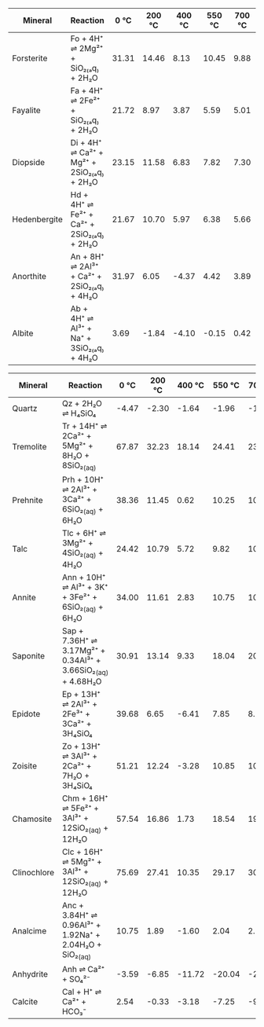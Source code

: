 | Mineral      | Reaction                                                                  | 0 °C    | 200 °C   | 400 °C   | 550 °C  | 700 °C  | 850 °C  | 1000 °C  | 1200 °C  |
|--------------|---------------------------------------------------------------------------|---------|---------|---------|---------|---------|---------|---------|---------|
| Forsterite   | Fo + 4H⁺ ⇌ 2Mg²⁺ + SiO₂₍ₐq₎ + 2H₂O                                      | 31.31   | 14.46   | 8.13    | 10.45   | 9.88    | 6.14    | -0.61   | -4.02   |
| Fayalite     | Fa + 4H⁺ ⇌ 2Fe²⁺ + SiO₂₍ₐq₎ + 2H₂O                                      | 21.72   | 8.97    | 3.87    | 5.59    | 5.01    | 1.67    | -4.36   | -7.29   |
| Diopside     | Di + 4H⁺ ⇌ Ca²⁺ + Mg²⁺ + 2SiO₂₍ₐq₎ + 2H₂O                               | 23.15   | 11.58   | 6.83    | 7.82    | 7.30    | 4.41    | -0.93   | -3.03   |
| Hedenbergite  | Hd + 4H⁺ ⇌ Fe²⁺ + Ca²⁺ + 2SiO₂₍ₐq₎ + 2H₂O                               | 21.67   | 10.70   | 5.97    | 6.38    | 5.66    | 2.82    | -2.27   | -4.25   |
| Anorthite    | An + 8H⁺ ⇌ 2Al³⁺ + Ca²⁺ + 2SiO₂₍ₐq₎ + 4H₂O                              | 31.97   | 6.05    | -4.37   | 4.42    | 3.89    | -5.16   | -21.68  | -31.14  |
| Albite       | Ab + 4H⁺ ⇌ Al³⁺ + Na⁺ + 3SiO₂₍ₐq₎ + 4H₂O                                | 3.69    | -1.84   | -4.10   | -0.15   | 0.42    | -2.64   | -9.01   | -11.62  |


| Mineral       | Reaction                                                        | 0 °C    | 200 °C   | 400 °C   | 550 °C  | 700 °C  | 850 °C  | 1000 °C  | 1200 °C  |
|---------------|-----------------------------------------------------------------|--------|--------|---------|---------|---------|---------|---------|---------|
| Quartz        | Qz + 2H₂O ⇌ H₄SiO₄                                             | -4.47  | -2.30  | -1.64   | -1.96   | -1.87   | -1.61   | -1.28   | -0.73   |
| Tremolite     | Tr + 14H⁺ ⇌ 2Ca²⁺ + 5Mg²⁺ + 8H₂O + 8SiO₂<sub>(aq)</sub>                   | 67.87  | 32.23  | 18.14   | 24.41   | 23.99   | 14.15   | -5.18   | -12.48  |
| Prehnite      | Prh + 10H⁺ ⇌ 2Al³⁺ + 3Ca²⁺ + 6SiO₂<sub>(aq)</sub> + 6H₂O                  | 38.36  | 11.45  | 0.62    | 10.25   | 10.10   | 0.42    | -17.82  | -27.51  |
| Talc          | Tlc + 6H⁺ ⇌ 3Mg²⁺ + 4SiO₂<sub>(aq)</sub> + 4H₂O                             | 24.42  | 10.79  | 5.72    | 9.82    | 10.34   | 6.22    | -2.44   | -5.52   |
| Annite        | Ann + 10H⁺ ⇌ Al³⁺ + 3K⁺ + 3Fe²⁺ + 6SiO₂<sub>(aq)</sub> + 6H₂O             | 34.00  | 11.61  | 2.83    | 10.75   | 10.97   | 3.07    | -12.33  | -19.84  |
| Saponite     | Sap + 7.36H⁺ ⇌ 3.17Mg²⁺ + 0.34Al³⁺ + 3.66SiO₂<sub>(aq)</sub> + 4.68H₂O     | 30.91  | 13.14  | 9.33    | 18.04   | 20.99   | 17.47   | 7.87    | 5.51    |
| Epidote       | Ep + 13H⁺ ⇌ 2Al³⁺ + 2Fe³⁺ + 3Ca²⁺ + 3H₄SiO₄                    | 39.68  | 6.65   | -6.41   | 7.85    | 8.19    | -4.57   | -28.92  | -42.13  |
| Zoisite       | Zo + 13H⁺ ⇌ 3Al³⁺ + 2Ca²⁺ + 7H₂O + 3H₄SiO₄                     | 51.21  | 12.24  | -3.28   | 10.85   | 10.54   | -3.21   | -28.80  | -43.15  |
| Chamosite     | Chm + 16H⁺ ⇌ 5Fe²⁺ + 3Al³⁺ + 12SiO₂<sub>(aq)</sub> + 12H₂O                | 57.54  | 16.86  | 1.73    | 18.54   | 19.53   | 5.14    | -23.05  | -38.10  |
| Clinochlore   | Clc + 16H⁺ ⇌ 5Mg²⁺ + 3Al³⁺ + 12SiO₂<sub>(aq)</sub> + 12H₂O                | 75.69  | 27.41  | 10.35   | 29.17   | 30.58   | 15.48   | -14.26  | -30.21  |
| Analcime      | Anc + 3.84H⁺ ⇌ 0.96Al³⁺ + 1.92Na⁺ + 2.04H₂O + SiO₂<sub>(aq)</sub>         | 10.75  | 1.89   | -1.60   | 2.04    | 2.11    | -1.37   | -8.06   | -11.39  |
| Anhydrite     | Anh ⇌ Ca²⁺ + SO₄²⁻                                              | -3.59  | -6.85  | -11.72  | -20.04  | -23.81  | -27.37  | -32.08  | -32.17  |
| Calcite       | Cal + H⁺ ⇌ Ca²⁺ + HCO₃⁻                                         | 2.54   | -0.33  | -3.18   | -7.25   | -9.19   | -11.26  | -14.15  | -14.38  |
